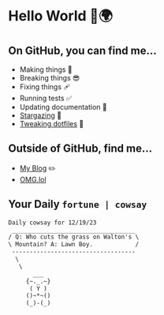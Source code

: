 # Hello World 👋🌍

## On GitHub, you can find me...

- Making things 🧰
- Breaking things 😎
- Fixing things 🩹
- Running tests ✅
- Updating documentation 📝
- [Stargazing](https://github.com/lemonase?tab=stars) 🌟
- [Tweaking dotfiles](https://github.com/lemonase/dotfiles) 📁


## Outside of GitHub, find me...

- [My Blog](https://madjam.dev/) ✏️
- [OMG.lol](https://jam.omg.lol/)

## Your Daily `fortune | cowsay`

```txt
Daily cowsay for 12/19/23
 ___________________________________
/ Q: Who cuts the grass on Walton's \
\ Mountain? A: Lawn Boy.            /
 -----------------------------------
  \
   \
       ___  
     {~._.~}
      ( Y )
     ()~*~()   
     (_)-(_)   
```
